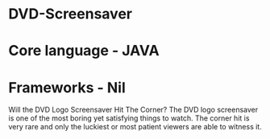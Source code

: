 # DVD-Screensaver
# Core language - JAVA
# Frameworks - Nil
Will the DVD Logo Screensaver Hit The Corner? The DVD logo screensaver is one of the most boring yet satisfying things to watch. The corner hit is very rare and only the luckiest or most patient viewers are able to witness it.
